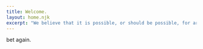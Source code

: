 ```yaml
---
title: Welcome.
layout: home.njk
excerpt: "We believe that it is possible, or should be possible, for artists to do the work that is meaningful to them, without relying on unsustainable or unhealthy practices."
---
```


bet again.